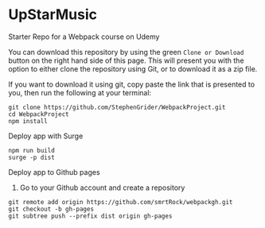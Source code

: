 # UpStarMusic
Starter Repo for a Webpack course on Udemy

You can download this repository by using the green `Clone or Download` button on the right hand side of this page.  This will present you with the option to either clone the repository using Git, or to download it as a zip file.

If you want to download it using git, copy paste the link that is presented to you, then run the following at your terminal:

```
git clone https://github.com/StephenGrider/WebpackProject.git
cd WebpackProject
npm install
```

Deploy app with Surge

```npm and surge deployment
npm run build
surge -p dist
```

Deploy app to Github pages

1. Go to your Github account and create a repository

```git
git remote add origin https://github.com/smrtRock/webpackgh.git   
git checkout -b gh-pages
git subtree push --prefix dist origin gh-pages
```